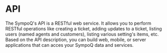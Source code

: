 # API
The SympoQ's API is a RESTful web service. It allows you to perform RESTful operations like creating a ticket, adding updates to a ticket, listing users (named agents and customers), listing various setting's items, etc. Based on the API description, you can build web, mobile, or server applications that can acces your SympoQ data and services. 
